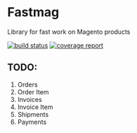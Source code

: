 # Fastmag
Library for fast work on Magento products

[![build status](http://gitlab.codedrop.cc/codedrop/fastmag/badges/master/build.svg)](http://gitlab.codedrop.cc/codedrop/fastmag/commits/master)
[![coverage report](http://gitlab.codedrop.cc/codedrop/fastmag/badges/master/coverage.svg)](http://gitlab.codedrop.cc/codedrop/fastmag/commits/master)

## TODO:
1. Orders
2. Order Item
3. Invoices
4. Invoice Item
5. Shipments
6. Payments
